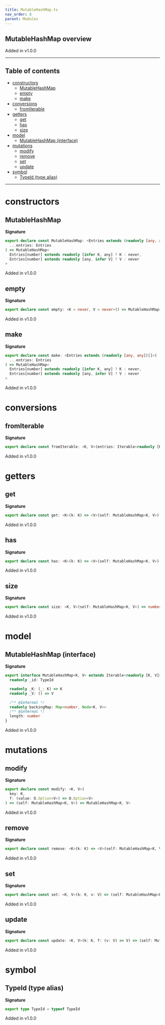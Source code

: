 ```yaml
---
title: MutableHashMap.ts
nav_order: 8
parent: Modules
---
```


## MutableHashMap overview

Added in v1.0.0

---

<h2 class="text-delta">Table of contents</h2>

- [constructors](#constructors)
  - [MutableHashMap](#mutablehashmap)
  - [empty](#empty)
  - [make](#make)
- [conversions](#conversions)
  - [fromIterable](#fromiterable)
- [getters](#getters)
  - [get](#get)
  - [has](#has)
  - [size](#size)
- [model](#model)
  - [MutableHashMap (interface)](#mutablehashmap-interface)
- [mutations](#mutations)
  - [modify](#modify)
  - [remove](#remove)
  - [set](#set)
  - [update](#update)
- [symbol](#symbol)
  - [TypeId (type alias)](#typeid-type-alias)

---

# constructors

## MutableHashMap

**Signature**

```ts
export declare const MutableHashMap: <Entries extends (readonly [any, any])[]>(
  ...entries: Entries
) => MutableHashMap<
  Entries[number] extends readonly [infer K, any] ? K : never,
  Entries[number] extends readonly [any, infer V] ? V : never
>
```

Added in v1.0.0

## empty

**Signature**

```ts
export declare const empty: <K = never, V = never>() => MutableHashMap<K, V>
```

Added in v1.0.0

## make

**Signature**

```ts
export declare const make: <Entries extends (readonly [any, any])[]>(
  ...entries: Entries
) => MutableHashMap<
  Entries[number] extends readonly [infer K, any] ? K : never,
  Entries[number] extends readonly [any, infer V] ? V : never
>
```

Added in v1.0.0

# conversions

## fromIterable

**Signature**

```ts
export declare const fromIterable: <K, V>(entries: Iterable<readonly [K, V]>) => MutableHashMap<K, V>
```

Added in v1.0.0

# getters

## get

**Signature**

```ts
export declare const get: <K>(k: K) => <V>(self: MutableHashMap<K, V>) => O.Option<V>
```

Added in v1.0.0

## has

**Signature**

```ts
export declare const has: <K>(k: K) => <V>(self: MutableHashMap<K, V>) => boolean
```

Added in v1.0.0

## size

**Signature**

```ts
export declare const size: <K, V>(self: MutableHashMap<K, V>) => number
```

Added in v1.0.0

# model

## MutableHashMap (interface)

**Signature**

```ts
export interface MutableHashMap<K, V> extends Iterable<readonly [K, V]>, DeepEqual {
  readonly _id: TypeId

  readonly _K: (_: K) => K
  readonly _V: () => V

  /** @internal */
  readonly backingMap: Map<number, Node<K, V>>
  /** @internal */
  length: number
}
```

Added in v1.0.0

# mutations

## modify

**Signature**

```ts
export declare const modify: <K, V>(
  key: K,
  f: (value: O.Option<V>) => O.Option<V>
) => (self: MutableHashMap<K, V>) => MutableHashMap<K, V>
```

Added in v1.0.0

## remove

**Signature**

```ts
export declare const remove: <K>(k: K) => <V>(self: MutableHashMap<K, V>) => MutableHashMap<K, V>
```

Added in v1.0.0

## set

**Signature**

```ts
export declare const set: <K, V>(k: K, v: V) => (self: MutableHashMap<K, V>) => MutableHashMap<K, V>
```

Added in v1.0.0

## update

**Signature**

```ts
export declare const update: <K, V>(k: K, f: (v: V) => V) => (self: MutableHashMap<K, V>) => MutableHashMap<K, V>
```

Added in v1.0.0

# symbol

## TypeId (type alias)

**Signature**

```ts
export type TypeId = typeof TypeId
```

Added in v1.0.0
